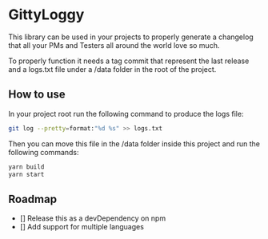 # GittyLoggy

This library can be used in your projects to properly generate a changelog
that all your PMs and Testers all around the world love so much.

To properly function it needs a tag commit that represent the last release and
a logs.txt file under a /data folder in the root of the project.

## How to use

In your project root run the following command to produce the logs file:

```bash
git log --pretty=format:"%d %s" >> logs.txt
```

Then you can move this file in the /data folder inside this project and run
the following commands:

```bash
yarn build
yarn start
```

## Roadmap

- [] Release this as a devDependency on npm
- [] Add support for multiple languages
